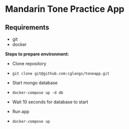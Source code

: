 # Mandarin Tone Practice App

## Requirements
* git
* docker

**Steps to prepare environment:**

- Clone repository 
- `git clone git@github.com:cglangs/toneapp.git` 

- Start mongo database
- `docker-compose up -d db`

- Wait 10 seconds for database to start

- Run app
- `docker-compose up`


